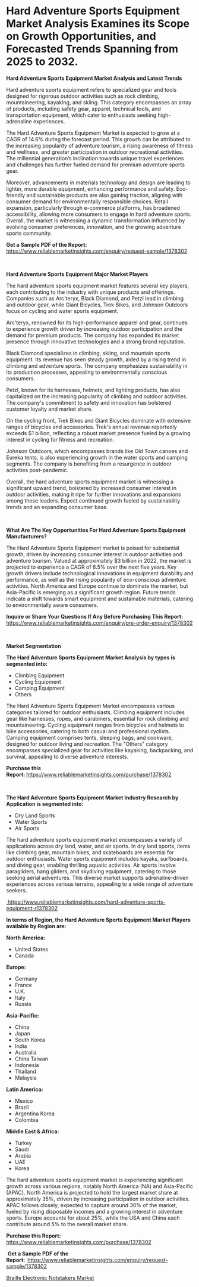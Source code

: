 <p><h1>Hard Adventure Sports Equipment Market Analysis Examines its Scope on Growth Opportunities, and Forecasted Trends Spanning from 2025 to 2032.</h1></p><p><strong>Hard Adventure Sports Equipment Market Analysis and Latest Trends</strong></p>
<p><p>Hard adventure sports equipment refers to specialized gear and tools designed for rigorous outdoor activities such as rock climbing, mountaineering, kayaking, and skiing. This category encompasses an array of products, including safety gear, apparel, technical tools, and transportation equipment, which cater to enthusiasts seeking high-adrenaline experiences.</p><p>The Hard Adventure Sports Equipment Market is expected to grow at a CAGR of 14.6% during the forecast period. This growth can be attributed to the increasing popularity of adventure tourism, a rising awareness of fitness and wellness, and greater participation in outdoor recreational activities. The millennial generation’s inclination towards unique travel experiences and challenges has further fueled demand for premium adventure sports gear.</p><p>Moreover, advancements in materials technology and design are leading to lighter, more durable equipment, enhancing performance and safety. Eco-friendly and sustainable products are also gaining traction, aligning with consumer demand for environmentally responsible choices. Retail expansion, particularly through e-commerce platforms, has broadened accessibility, allowing more consumers to engage in hard adventure sports. Overall, the market is witnessing a dynamic transformation influenced by evolving consumer preferences, innovation, and the growing adventure sports community.</p></p>
<p><strong>Get a Sample PDF of the Report:&nbsp;</strong> <a href="https://www.reliablemarketinsights.com/enquiry/request-sample/1378302?utm_campaign=3214&utm_medium=2&utm_source=Github&utm_content=ia&utm_term=05042025&utm_id=hard-adventure-sports-equipment">https://www.reliablemarketinsights.com/enquiry/request-sample/1378302</a></p>
<p>&nbsp;</p>
<p><strong>Hard Adventure Sports Equipment Major Market Players</strong></p>
<p><p>The hard adventure sports equipment market features several key players, each contributing to the industry with unique products and offerings. Companies such as Arc'teryx, Black Diamond, and Petzl lead in climbing and outdoor gear, while Giant Bicycles, Trek Bikes, and Johnson Outdoors focus on cycling and water sports equipment. </p><p>Arc'teryx, renowned for its high-performance apparel and gear, continues to experience growth driven by increasing outdoor participation and the demand for premium products. The company has expanded its market presence through innovative technologies and a strong brand reputation. </p><p>Black Diamond specializes in climbing, skiing, and mountain sports equipment. Its revenue has seen steady growth, aided by a rising trend in climbing and adventure sports. The company emphasizes sustainability in its production processes, appealing to environmentally conscious consumers.</p><p>Petzl, known for its harnesses, helmets, and lighting products, has also capitalized on the increasing popularity of climbing and outdoor activities. The company's commitment to safety and innovation has bolstered customer loyalty and market share. </p><p>On the cycling front, Trek Bikes and Giant Bicycles dominate with extensive ranges of bicycles and accessories. Trek's annual revenue reportedly exceeds $1 billion, reflecting a robust market presence fueled by a growing interest in cycling for fitness and recreation.</p><p>Johnson Outdoors, which encompasses brands like Old Town canoes and Eureka tents, is also experiencing growth in the water sports and camping segments. The company is benefiting from a resurgence in outdoor activities post-pandemic.</p><p>Overall, the hard adventure sports equipment market is witnessing a significant upward trend, bolstered by increased consumer interest in outdoor activities, making it ripe for further innovations and expansions among these leaders. Expect continued growth fueled by sustainability trends and an expanding consumer base.</p></p>
<p>&nbsp;</p>
<p><strong>What Are The Key Opportunities For Hard Adventure Sports Equipment Manufacturers?</strong></p>
<p><p>The Hard Adventure Sports Equipment market is poised for substantial growth, driven by increasing consumer interest in outdoor activities and adventure tourism. Valued at approximately $3 billion in 2022, the market is projected to experience a CAGR of 6.5% over the next five years. Key growth drivers include technological innovations in equipment durability and performance, as well as the rising popularity of eco-conscious adventure activities. North America and Europe continue to dominate the market, but Asia-Pacific is emerging as a significant growth region. Future trends indicate a shift towards smart equipment and sustainable materials, catering to environmentally aware consumers.</p></p>
<p><strong>Inquire or Share Your Questions If Any Before Purchasing This Report:</strong> <a href="https://www.reliablemarketinsights.com/enquiry/pre-order-enquiry/1378302?utm_campaign=3214&utm_medium=2&utm_source=Github&utm_content=ia&utm_term=05042025&utm_id=hard-adventure-sports-equipment">https://www.reliablemarketinsights.com/enquiry/pre-order-enquiry/1378302</a></p>
<p>&nbsp;</p>
<p><strong>Market Segmentation</strong></p>
<p><strong>The Hard Adventure Sports Equipment Market Analysis by types is segmented into:</strong></p>
<p><ul><li>Climbing Equipment</li><li>Cycling Equipment</li><li>Camping Equipment</li><li>Others</li></ul></p>
<p><p>The Hard Adventure Sports Equipment Market encompasses various categories tailored for outdoor enthusiasts. Climbing equipment includes gear like harnesses, ropes, and carabiners, essential for rock climbing and mountaineering. Cycling equipment ranges from bicycles and helmets to bike accessories, catering to both casual and professional cyclists. Camping equipment comprises tents, sleeping bags, and cookware, designed for outdoor living and recreation. The "Others" category encompasses specialized gear for activities like kayaking, backpacking, and survival, appealing to diverse adventure interests.</p></p>
<p><strong>Purchase this Report:&nbsp;</strong><a href="https://www.reliablemarketinsights.com/purchase/1378302?utm_campaign=3214&utm_medium=2&utm_source=Github&utm_content=ia&utm_term=05042025&utm_id=hard-adventure-sports-equipment">https://www.reliablemarketinsights.com/purchase/1378302</a></p>
<p>&nbsp;</p>
<p><strong>The Hard Adventure Sports Equipment Market Industry Research by Application is segmented into:</strong></p>
<p><ul><li>Dry Land Sports</li><li>Water Sports</li><li>Air Sports</li></ul></p>
<p><p>The hard adventure sports equipment market encompasses a variety of applications across dry land, water, and air sports. In dry land sports, items like climbing gear, mountain bikes, and skateboards are essential for outdoor enthusiasts. Water sports equipment includes kayaks, surfboards, and diving gear, enabling thrilling aquatic activities. Air sports involve paragliders, hang gliders, and skydiving equipment, catering to those seeking aerial adventures. This diverse market supports adrenaline-driven experiences across various terrains, appealing to a wide range of adventure seekers.</p></p>
<p><a href="https://www.reliablemarketinsights.com/hard-adventure-sports-equipment-r1378302?utm_campaign=3214&utm_medium=2&utm_source=Github&utm_content=ia&utm_term=05042025&utm_id=hard-adventure-sports-equipment">&nbsp;https://www.reliablemarketinsights.com/hard-adventure-sports-equipment-r1378302</a></p>
<p><strong>In terms of Region, the Hard Adventure Sports Equipment Market Players available by Region are:</strong></p>
<p>
    <p> <strong> North America: </strong>
        <ul>
            <li>United States</li>
            <li>Canada</li>
        </ul>
        </p> 
    <p> <strong> Europe: </strong>
        <ul>
            <li>Germany</li>
            <li>France</li>
            <li>U.K.</li>
            <li>Italy</li>
            <li>Russia</li>
        </ul>
        </p> 
    <p> <strong> Asia-Pacific: </strong>
        <ul>
            <li>China</li>
            <li>Japan</li>
            <li>South Korea</li>
            <li>India</li>
            <li>Australia</li>
            <li>China Taiwan</li>
            <li>Indonesia</li>
            <li>Thailand</li>
            <li>Malaysia</li>
        </ul>
        </p> 
    <p> <strong> Latin America: </strong>
        <ul>
            <li>Mexico</li>
            <li>Brazil</li>
            <li>Argentina Korea</li>
            <li>Colombia</li>
        </ul>
        </p> 
    <p> <strong> Middle East & Africa: </strong>
        <ul>
            <li>Turkey</li>
            <li>Saudi</li>
            <li>Arabia</li>
            <li>UAE</li>
            <li>Korea</li>
        </ul>
    </p>
    </p>
<p><p>The hard adventure sports equipment market is experiencing significant growth across various regions, notably North America (NA) and Asia-Pacific (APAC). North America is projected to hold the largest market share at approximately 35%, driven by increasing participation in outdoor activities. APAC follows closely, expected to capture around 30% of the market, fueled by rising disposable incomes and a growing interest in adventure sports. Europe accounts for about 25%, while the USA and China each contribute around 5% to the overall market share.</p></p>
<p><strong>Purchase this Report: </strong><a href="https://www.reliablemarketinsights.com/purchase/1378302?utm_campaign=3214&utm_medium=2&utm_source=Github&utm_content=ia&utm_term=05042025&utm_id=hard-adventure-sports-equipment">https://www.reliablemarketinsights.com/purchase/1378302</a></p>
<p>&nbsp;<strong>Get a Sample PDF of the Report:&nbsp;&nbsp;</strong><a href="https://www.reliablemarketinsights.com/enquiry/request-sample/1378302?utm_campaign=3214&utm_medium=2&utm_source=Github&utm_content=ia&utm_term=05042025&utm_id=hard-adventure-sports-equipment">https://www.reliablemarketinsights.com/enquiry/request-sample/1378302</a></p>
<p><strong></strong></p>
<p><p><a href="https://github.com/shopovdjondo/Market-Research-Report-List-1/blob/main/braille-electronic-notetakers-market.md?utm_campaign=3214&utm_medium=2&utm_source=Github&utm_content=ia&utm_term=05042025&utm_id=hard-adventure-sports-equipment">Braille Electronic Notetakers Market</a></p></p>